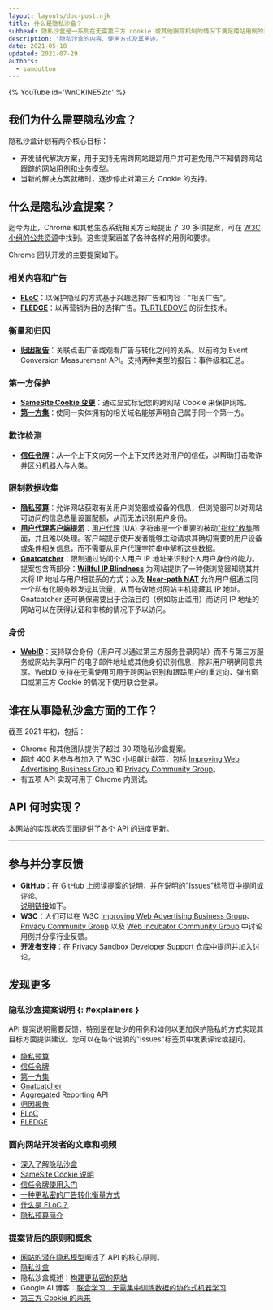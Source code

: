 ```yaml
---
layout: layouts/doc-post.njk
title: 什么是隐私沙盒？
subhead: 隐私沙盒是一系列在无需第三方 cookie 或其他跟踪机制的情况下满足跨站用例的提案。
description: "隐私沙盒的内容、使用方式及其用途。"
date: 2021-05-18
updated: 2021-07-29
authors:
  - samdutton
---
```


{% YouTube id='WnCKlNE52tc' %}

## 我们为什么需要隐私沙盒？

隐私沙盒计划有两个核心目标：

- 开发替代解决方案，用于支持无需跨网站跟踪用户并可避免用户不知情跨网站跟踪的网站用例和业务模型。
- 当新的解决方案就绪时，逐步停止对第三方 Cookie 的支持。

## 什么是隐私沙盒提案？

迄今为止，Chrome 和其他生态系统相关方已经提出了 30 多项提案，可在 [W3C 小组的公共资源](https://github.com/w3c/web-advertising#ideas-and-proposals-links-outside-this-repo)中找到。这些提案涵盖了各种各样的用例和要求。

Chrome 团队开发的主要提案如下。

### 相关内容和广告

- [**FLoC**](/docs/privacy-sandbox/floc)：以保护隐私的方式基于兴趣选择广告和内容："相关广告"。
- [**FLEDGE**](/docs/privacy-sandbox/fledge)：以再营销为目的选择广告。[TURTLEDOVE](https://github.com/WICG/turtledove) 的衍生技术。

### 衡量和归因

- [**归因报告**](/docs/privacy-sandbox/attribution-reporting)：关联点击广告或观看广告与转化之间的关系。以前称为 Event Conversion Measurement API。支持两种类型的报告：事件级和汇总。

### 第一方保护

- [**SameSite Cookie 变更**](https://web.dev/articles/samesite-cookies-explained)：通过显式标记您的跨网站 Cookie 来保护网站。
- [**第一方集**](/docs/privacy-sandbox/first-party-sets)：使同一实体拥有的相关域名能够声明自己属于同一个第一方。

### 欺诈检测

- [**信任令牌**](/docs/privacy-sandbox/trust-tokens)：从一个上下文向另一个上下文传达对用户的信任，以帮助打击欺诈并区分机器人与人类。

### 限制数据收集

- [**隐私预算**](https://www.youtube.com/watch?v=0STgfjSA6T8)：允许网站获取有关用户浏览器或设备的信息，但浏览器可以对网站可访问的信息总量设置配额，从而无法识别用户身份。
- [**用户代理客户端提示**](https://web.dev/articles/user-agent-client-hints)：[用户代理](https://developer.mozilla.org/docs/Web/HTTP/Headers/User-Agent) (UA) 字符串是一个重要的被动["指纹"收集](https://w3c.github.io/fingerprinting-guidance/#passive)图面，并且难以处理。客户端提示使开发者能够主动请求其确切需要的用户设备或条件相关信息，而不需要从用户代理字符串中解析这些数据。
- [**Gnatcatcher**](https://github.com/bslassey/ip-blindness)：限制通过访问个人用户 IP 地址来识别个人用户身份的能力。提案包含两部分：[<strong data-md="">Willful IP Blindness</strong>](https://github.com/bslassey/ip-blindness/blob/master/willful_ip_blindness.md) 为网站提供了一种使浏览器知晓其并未将 IP 地址与用户相联系的方式；以及 [**Near-path NAT**](https://github.com/bslassey/ip-blindness/blob/master/near_path_nat.md) 允许用户组通过同一个私有化服务器发送其流量，从而有效地对网站主机隐藏其 IP 地址。Gnatcatcher 还可确保需要出于合法目的（例如防止滥用）而访问 IP 地址的网站可以在获得认证和审核的情况下予以访问。

### 身份

- [**WebID**](https://github.com/WICG/WebID)：支持联合身份（用户可以通过第三方服务登录网站）而不与第三方服务或网站共享用户的电子邮件地址或其他身份识别信息，除非用户明确同意共享。WebID 支持在无需使用可用于跨网站识别和跟踪用户的重定向、弹出窗口或第三方 Cookie 的情况下使用联合登录。

## 谁在从事隐私沙盒方面的工作？

截至 2021 年初，包括：

- Chrome 和其他团队提供了超过 30 项隐私沙盒提案。
- 超过 400 名参与者加入了 W3C 小组献计献策，包括 [Improving Web Advertising Business Group](https://www.w3.org/community/web-adv/participants) 和 [Privacy Community Group](https://www.w3.org/community/privacycg/participants)。
- 有五项 API 实现可用于 Chrome 内测试。

## API 何时实现？

本网站的[实现状态](/docs/privacy-sandbox/status/)页面提供了各个 API 的进度更新。

---

## 参与并分享反馈

- **GitHub**：在 GitHub 上阅读提案的说明，并在说明的"Issues"标签页中提问或评论。<br> [说明链接](#explainers)如下。
- **W3C**：人们可以在 W3C [Improving Web Advertising Business Group](https://www.w3.org/community/web-adv/)、[Privacy Community Group](https://www.w3.org/community/privacycg/participants) 以及 [Web Incubator Community Group](https://github.com/WICG) 中讨论用例并分享行业反馈。
- **开发者支持**：在 <a href="https://github.com/GoogleChromeLabs/privacy-sandbox-dev-support">Privacy Sandbox Developer Support 仓库</a>中提问并加入讨论。

## 发现更多

### 隐私沙盒提案说明 {: #explainers }

API 提案说明需要反馈，特别是在缺少的用例和如何以更加保护隐私的方式实现其目标方面提供建议。您可以在每个说明的"Issues"标签页中发表评论或提问。

- [隐私预算](https://github.com/bslassey/privacy-budget)
- [信任令牌](https://github.com/dvorak42/trust-token-api)
- [第一方集](https://github.com/privacycg/first-party-sets)
- [Gnatcatcher](https://github.com/bslassey/ip-blindness)
- [Aggregated Reporting API](https://github.com/csharrison/aggregate-reporting-api)
- [归因报告](https://github.com/csharrison/conversion-measurement-api)
- [FLoC](https://github.com/jkarlin/floc)
- [FLEDGE](https://github.com/michaelkleber/turtledove)

### 面向网站开发者的文章和视频

- [深入了解隐私沙盒](https://web.dev/digging-into-the-privacy-sandbox)
- [SameSite Cookie 说明](https://web.dev/articles/samesite-cookies-explained)
- [信任令牌使用入门](https://web.dev/trust-tokens)
- [一种更私密的广告转化衡量方式](/docs/privacy-sandbox/attribution-reporting/)
- [什么是 FLoC？](https://web.dev/articles/floc)
- [隐私预算简介](https://www.youtube.com/watch?v=0STgfjSA6T8)

### 提案背后的原则和概念

- [网站的潜在隐私模型](https://github.com/michaelkleber/privacy-model)阐述了 API 的核心原则。
- [隐私沙盒](https://www.chromium.org/Home/chromium-privacy/privacy-sandbox)
- 隐私沙盒概述：[构建更私密的网站](https://www.blog.google/products/chrome/building-a-more-private-web/)
- Google AI 博客：[联合学习：无需集中训练数据的协作式机器学习](https://ai.googleblog.com/2017/04/federated-learning-collaborative.html)
- [第三方 Cookie 的未来](https://blog.chromium.org/2019/10/developers-get-ready-for-new.html)

